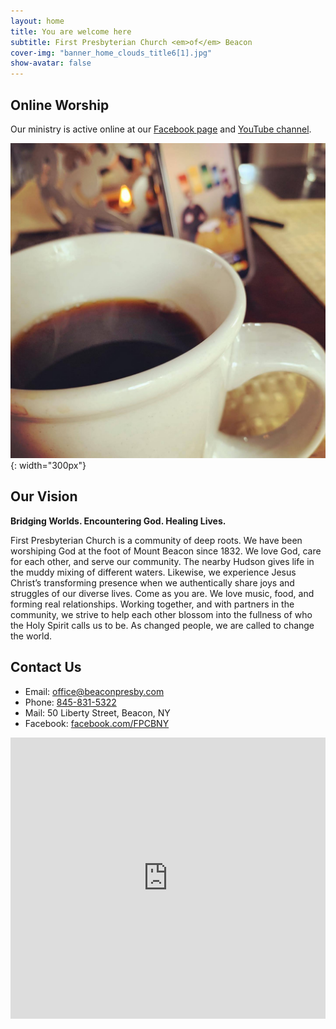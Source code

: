 ```yaml
---
layout: home
title: You are welcome here
subtitle: First Presbyterian Church <em>of</em> Beacon
cover-img: "banner_home_clouds_title6[1].jpg"
show-avatar: false
---
```


## Online Worship
Our ministry is active online at our [Facebook page](http://facebook.com/FPCBNY) and [YouTube channel](http://youtube.com/user/BeaconPresbyChurch).

![Coffee and Church](/images/IMG_1303.JPG){: width="300px"}

## Our Vision

**Bridging Worlds. Encountering God. Healing Lives.** 

First Presbyterian Church is a community of deep roots. We have been worshiping God at the foot of Mount Beacon since 1832. We love God, care for each other, and serve our community. The nearby Hudson gives life in the muddy mixing of different waters. Likewise, we experience Jesus Christ’s transforming presence when we authentically share joys and struggles of our diverse lives. Come as you are. We love music, food, and forming real relationships. Working together, and with partners in the community, we strive to help each other blossom into the fullness of who the Holy Spirit calls us to be. As changed people, we are called to change the world.

## Contact Us

* Email: [office@beaconpresby.com](mailto:office@beaconpresby.com)
* Phone: [845-831-5322](tel:845-831-5322)
* Mail: 50 Liberty Street, Beacon, NY
* Facebook: [facebook.com/FPCBNY](http://facebook.com/FPCBNY)

<iframe src="https://www.google.com/maps/embed?pb=!1m18!1m12!1m3!1d2988.0777741135653!2d-73.9623172846394!3d41.50258937925374!2m3!1f0!2f0!3f0!3m2!1i1024!2i768!4f13.1!3m3!1m2!1s0x89dd3167534c09f1%3A0x9c65275fc9d5213c!2sFirst%20Presbyterian%20Church!5e0!3m2!1sen!2sus!4v1585499610358!5m2!1sen!2sus" width="100%" height="450" frameborder="0" style="border:0;" allowfullscreen="" aria-hidden="false" tabindex="0"></iframe>

